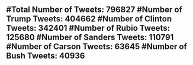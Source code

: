 #Total Number of Tweets: 796827 
#Number of Trump Tweets: 404662
#Number of Clinton Tweets: 342401
#Number of Rubio Tweets: 125680
#Number of Sanders Tweets: 110791
#Number of Carson Tweets: 63645
#Number of Bush Tweets: 40936
---
